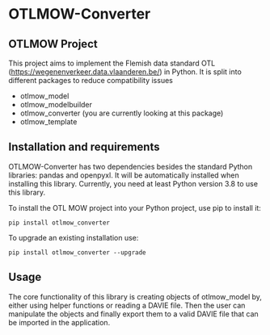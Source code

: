 # OTLMOW-Converter
## OTLMOW Project 
This project aims to implement the Flemish data standard OTL (https://wegenenverkeer.data.vlaanderen.be/) in Python.
It is split into different packages to reduce compatibility issues
- otlmow_model
- otlmow_modelbuilder
- otlmow_converter (you are currently looking at this package)
- otlmow_template

## Installation and requirements
OTLMOW-Converter has two dependencies besides the standard Python libraries: pandas and openpyxl. It will be automatically installed when installing this library. 
Currently, you need at least Python version 3.8 to use this library.

To install the OTL MOW project into your Python project, use pip to install it:
``` 
pip install otlmow_converter
```
To upgrade an existing installation use:
``` 
pip install otlmow_converter --upgrade
```

## Usage
The core functionality of this library is creating objects of otlmow_model by, either using helper functions or reading a DAVIE file. Then the user can manipulate the objects and finally export them to a valid DAVIE file that can be imported in the application.

<!--- 
assetfactory
relationcreator
otlmowconverter
-->